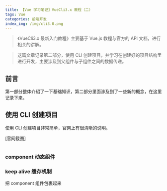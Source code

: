 ```yaml
---
title: 【Vue 学习笔记】VueCli3.x 教程（二）
tags: Vue
categories: 前端开发
index_img: /img/cli3.0.png
---
```


> 《VueCli3.x 最新入门教程》主要基于 Vue.js 教程与官方的 API 文档，进行相关的讲解。

> 这篇文章记录第二部分，使用 CLI 创建项目，并学习在创建好的项目结构里进行开发，主要涉及到父组件与子组件之间的数据传递。

<!-- more -->

## 前言

第一部分整体介绍了一下基础知识，第二部分里面涉及到了一些新的概念，在这里记录下来。

## 使用 CLI 创建项目

使用 CLI 创建项目非常简单，官网上有很清晰的说明。

[官网截图]

```

```

### component 动态组件

### keep alive 缓存机制

把 component 组件包裹起来
